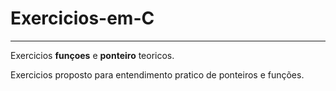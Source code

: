 # Exercicios-em-C
***
Exercicios **funçoes** e **ponteiro** teoricos.

Exercicios proposto para entendimento pratico de ponteiros e funções.
